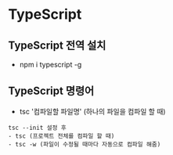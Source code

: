 # TypeScript

## TypeScript 전역 설치
- npm i typescript -g

## TypeScript 명령어
- tsc '컴파일할 파일명' (하나의 파일을 컴파일 할 때)
```
tsc --init 설정 후
- tsc (프로젝트 전체를 컴파일 할 때)
- tsc -w (파일이 수정될 때마다 자동으로 컴파일 해줌)
```
